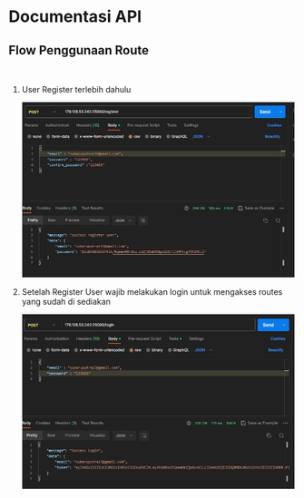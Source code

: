 # Documentasi API

## Flow Penggunaan Route

<br>

1. User Register terlebih dahulu

   ![image](./screenshots/Routes%20Register.JPG)

2. Setelah Register User wajib melakukan login untuk mengakses routes yang sudah di sediakan

   ![image](./screenshots/Routes%20Login.JPG)

<br>
